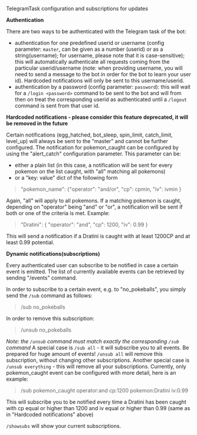 TelegramTask configuration and subscriptions for updates


**Authentication**

There are two ways to be authenticated with the Telegram task of the bot:
* authentication for one predefined userid or username (config parameter: `master`, can be given as a number (userid) or as a string(username); for username, please note that it is case-sensitive); this will automatically authenticate all requests coming from the particular userid/username (note: when providing username, you will need to send a message to the bot in order for the bot to learn your user id). Hardcoded notifications will only be sent to this username/userid.
* authentication by a password (config parameter: `password`): this will wait for a `/login <password>` command to be sent to the bot and will from then on treat the corresponding userid as authenticated until a `/logout` command is sent from that user id.

**Hardcoded notifications - please consider this feature deprecated, it will be removed in the future**

Certain notifications (egg_hatched, bot_sleep, spin_limit, catch_limit, level_up) will always be sent to the "master" and cannot be further configured. 
The notification for pokemon_caught can be configured by using the "alert_catch" configuration parameter. This parameter can be:
* either a plain list (in this case, a notification will be sent for every pokemon on the list caught, with "all" matching all pokemons)
* or a "key: value" dict of the following form 

> "pokemon_name": {"operator": "and/or", "cp": cpmin, "iv": ivmin }

Again, "all" will apply to all pokemons. If a matching pokemon is caught, depending on "operator" being "and" or "or", a notification will be sent if both or one of the criteria is met.
Example:
> "Dratini": { "operator": "and", "cp": 1200, "iv": 0.99 }

This will send a notification if a Dratini is caught with at least 1200CP and at least 0.99 potential.

**Dynamic notifications(subscriptions)**

Every authenticated user can subscribe to be notified in case a certain event is emitted. The list of currently available events can be retrieved by sending "/events" command.

In order to subscribe to a certain event, e.g. to "no_pokeballs", you simply send the `/sub` command as follows:
> /sub no_pokeballs

In order to remove this subscription:
> /unsub no_pokeballs

*Note: the `/unsub` command must match exactly the corresponding `/sub` command*
A special case is `/sub all` - it will subscribe you to all events. Be prepared for huge amount of events! `/unsub all` will remove this subscription, without changing other subscriptions.
Another special case is `/unsub everything` - this will remove all your subscriptions.
Currently, only pokemon_caught event can be configured with more detail, here is an example:
> /sub pokemon_caught operator:and cp:1200 pokemon:Dratini iv:0.99

This will subscribe you to be notified every time a Dratini has been caught with cp equal or higher than 1200 and iv equal or higher than 0.99 (same as in "Hardcoded notifications" above)

`/showsubs` will show your current subscriptions.


